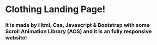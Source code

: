 # Clothing Landing Page!

### It is made by Html, Css, Javascript & Bootstrap with some Scroll Animation Library (AOS) and it is an fully responsive website!
